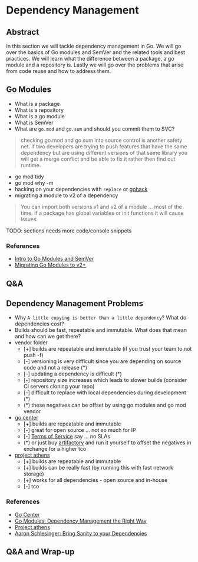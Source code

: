 # Dependency Management

## Abstract

In this section we will tackle dependency management in Go. We will go over the basics of Go modules and SemVer and the related tools and best practices. We will learn what the difference between a package, a go module and a repository is. Lastly we will go over the problems that arise from code reuse and how to address them.

## Go Modules

- What is a package
- What is a repository
- What is a go module
- What is SemVer
- What are `go.mod` and `go.sum` and should you commit them to SVC?

> checking go.mod and go.sum into source control is another safety net. if two developers are trying to push features that have the same dependency but are using different versions of that same library you will get a merge conflict and be able to fix it rather then find out runtime.

- go mod tidy
- go mod why -m
- hacking on your dependencies with `replace` or [gohack](https://github.com/rogpeppe/gohack)
- migrating a module to v2 of a dependency

> You can import both versions v1 and v2 of a module ... most of the time. If a package has global variables or init functions it will cause issues.

TODO: sections needs more code/console snippets

### References

- [Intro to Go Modules and SemVer](https://www.youtube.com/watch?v=aeF3l-zmPsY)
- [Migrating Go Modules to v2+](https://www.youtube.com/watch?v=H_4eRD8aegk)

## Q&A

## Dependency Management Problems

- Why `A little copying is better than a little dependency`? What do dependencies cost?
- Builds should be fast, repeatable and immutable. What does that mean and how can we get there?
- vendor folder
    - [+] builds are repeatable and immutable (if you trust your team to not push -f)
    - [-] versioning is very difficult since you are depending on source code and not a release (*)
    - [-] updating a dependency is difficult (*)
    - [-] repository size increases which leads to slower builds (consider CI servers cloning your repo)
    - [-] difficult to replace with local dependencies during development (*)
    - (*) these negatives can be offset by using go modules and go mod vendor
- [go center](https://search.gocenter.io/)
    - [+] builds are repeatable and immutable
    - [-] great for open source ... not so much for IP
    - [-] [Terms of Service](https://search.gocenter.io/terms) say ... no SLAs
    - (*) or just buy [artifactory](https://jfrog.com/pricing/#onprem) and run it yourself to offset the negatives in exchange for a higher tco
- [project athens](https://github.com/gomods/athens)
    - [+] builds are repeatable and immutable
    - [+] builds can be really fast (by running this with fast network storage)
    - [+] works for all dependencies - open source and in-house
    - [-] tco

### References

- [Go Center](https://search.gocenter.io/)
- [Go Modules: Dependency Management the Right Way](https://www.youtube.com/watch?v=-BIDXOp6_LA)
- [Project athens](https://github.com/gomods/athens)
- [Aaron Schlesinger: Bring Sanity to your Dependencies](https://www.youtube.com/watch?v=z_ki4_1gxgQ)

## Q&A and Wrap-up